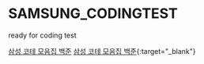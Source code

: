 # SAMSUNG_CODINGTEST
ready for coding test

<a href="https://www.acmicpc.net/workbook/view/1152" target="_blank">삼성 코테 모음집 백준</a>
[삼성 코테 모음집 백준](https://www.acmicpc.net/workbook/view/1152){:target="_blank"}
